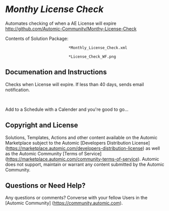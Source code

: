 *Monthy License Check*
=============


Automates checking of when a AE License will expire
http://github.com/Automic-Community/Monthy-License-Check

<!-- List of attached files -->
Contents of Solution Package:

						
								*Monthly_License_Check.xml
								
								*License_Check_WF.png
								
						


Documenation and Instructions
---

<p>Checks when License will expire. If less than 40 days, sends email notification.</p>
<p>&nbsp;</p>
<p>Add to a Schedule with a Calender and you're good to go...</p>

Copyright and License
---

Solutions, Templates, Actions and other content available on the Automic Marketplace subject to the Automic [Developers Distribution License] (https://marketplace.automic.com/developers-distribution-license) as well as the Automic Community [Terms of Service] (https://marketplace.automic.com/community-terms-of-service).
Automic does not support, maintain or warrant any content submitted by the Automic Community.



Questions or Need Help? 
---
Any questions or comments? Converse with your fellow Users in the [Automic Community] (https://community.automic.com).